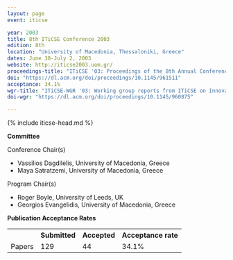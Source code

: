 ```yaml
---
layout: page
event: iticse

year: 2003
title: 8th ITiCSE Conference 2003
edition: 8th
location: "University of Macedonia, Thessaloniki, Greece"
dates: June 30-July 2, 2003
website: http://iticse2003.uom.gr/
proceedings-title: "ITiCSE '03: Proceedings of the 8th Annual Conference on Innovation and Technology in Computer Science Education"  
doi: "https://dl.acm.org/doi/proceedings/10.1145/961511"
acceptance: 34.1%
wgr-title: "ITiCSE-WGR '03: Working group reports from ITiCSE on Innovation and technology in computer science education"
doi-wgr: "https://dl.acm.org/doi/proceedings/10.1145/960875"

---
```


{% include iticse-head.md %}

**Committee**

Conference Chair(s)

-   Vassilios Dagdilelis, University of Macedonia, Greece
-   Maya Satratzemi, University of Macedonia, Greece

Program Chair(s)

-   Roger Boyle, University of Leeds, UK
-   Georgios Evangelidis, University of Macedonia, Greece

**Publication Acceptance Rates**

 <table class="table table-hover table-sm"><tbody><tr><th> </th>
<th>Submitted</th>
<th>Accepted</th>
<th>Acceptance rate</th>
</tr><tr><td>Papers</td>
<td>129</td>
<td>44</td>
<td>34.1%</td>

